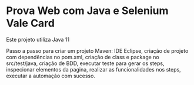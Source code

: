 # Prova Web com Java e Selenium Vale Card

Este projeto utiliza Java 11

Passo a passo para criar um projeto Maven: IDE Eclipse, criação de projeto com dependências no pom.xml, criação de class e package no src/test/java, criação de BDD, executar teste para gerar os steps, inspecionar elementos da pagina, realizar as funcionalidades nos steps, executar a automação com sucesso.
